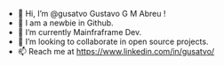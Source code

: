 - 👋 Hi, I’m @gusatvo Gustavo G M Abreu !
- 👀 I am a newbie in Github.
- 🌱 I’m currently Mainfraframe Dev.
- 💞️ I’m looking to collaborate in open source projects.
- 📫 Reach me at https://www.linkedin.com/in/gusatvo/
<!---
gusatvo/gusatvo is a ✨ special ✨ repository because its `README.md` (this file) appears on your GitHub profile.
You can click the Preview link to take a look at your changes.
--->
